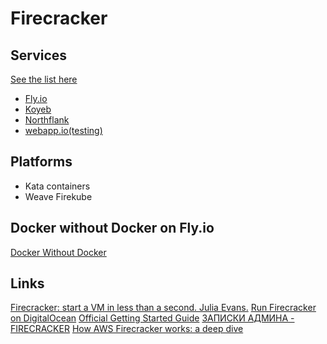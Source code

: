 # Firecracker

## Services

[See the list here](https://firecracker-microvm.github.io/)

  * [Fly.io](https://fly.io/)
  * [Koyeb](https://www.koyeb.com/)
  * [Northflank](https://northflank.com/)
  * [webapp.io(testing)](https://webapp.io/)

## Platforms

  * Kata containers
  * Weave Firekube

## Docker without Docker on Fly.io

[Docker Without Docker](https://fly.io/blog/docker-without-docker/)

## Links

[Firecracker: start a VM in less than a second. Julia Evans.](https://jvns.ca/blog/2021/01/23/firecracker--start-a-vm-in-less-than-a-second/)
[Run Firecracker on DigitalOcean](https://kruzenshtern.org/run-firecracker-on-digitalocean/)
[Official Getting Started Guide](https://github.com/firecracker-microvm/firecracker/blob/main/docs/getting-started.md)
[ЗАПИСКИ АДМИНА - FIRECRACKER](https://sysadmin.pm/firecracker/)
[How AWS Firecracker works: a deep dive](https://unixism.net/2019/10/how-aws-firecracker-works-a-deep-dive/)
